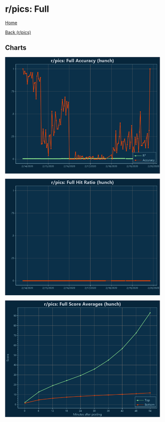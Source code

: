 # r/pics: Full

[Home](../../index.md)

[Back (r/pics)](../hunch_pics.md)

## Charts

![r/pics R² (hunch)](../../images/models/hunch_pics_Full_Accuracy.png "r/pics R² (hunch)")

![r/pics Hit Ratio (hunch)](../../images/models/hunch_pics_Full_HitRatio.png "r/pics Hit Ratio (hunch)")

![r/pics Score Averages (hunch)](../../images/models/hunch_pics_Full_Scores.png "r/pics Score Averages (hunch)")

